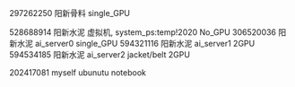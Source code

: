 297262250    阳新骨料                               single_GPU

528688914    阳新水泥 虚拟机, system_ps:temp!2020    No_GPU
306520036    阳新水泥 ai_server0                    single_GPU
594321116    阳新水泥 ai_server1                    2GPU
594534185    阳新水泥 ai_server2 jacket/belt        2GPU

202417081    myself ubunutu notebook